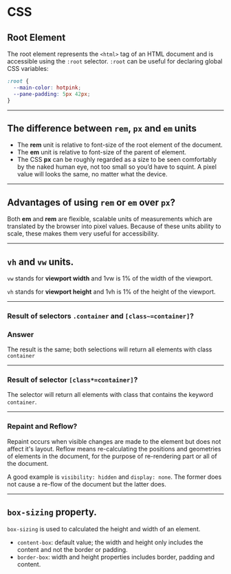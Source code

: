 # CSS

## Root Element

The root element represents the `<html>` tag of an HTML document and is accessible using the `:root` selector. `:root` can be useful for declaring global CSS variables:

```css
:root {
  --main-color: hotpink;
  --pane-padding: 5px 42px;
}
```

---

## The difference between `rem`, `px` and `em` units

- The **rem** unit is relative to font-size of the root element of the document.
- The **em** unit is relative to font-size of the parent of element.
- The CSS **px** can be roughly regarded as a size to be seen comfortably by the naked human eye, not too small so you’d have to squint. A pixel value will looks the same, no matter what the device.

---

## Advantages of using `rem` or `em` over `px`?

Both **em** and **rem** are flexible, scalable units of measurements which are translated by the browser into pixel values. Because of these units ability to scale, these makes them very useful for accessibility. 

---

## `vh` and `vw` units.
`vw` stands for **viewport width** and 1vw is 1% of the width of the viewport.

`vh` stands for **viewport height** and 1vh is 1% of the height of the viewport.


---

### Result of selectors `.container` and `[class~=container]`?

### Answer
The result is the same; both selections will return all elements with class `container`

---

### Result of selector `[class*=container]`?

The selector will return all elements with class that contains the keyword `container`.

---

### Repaint and Reflow?

Repaint occurs when visible changes are made to the element but does not affect it's layout. Reflow means re-calculating the positions and geometries of elements in the document, for the purpose of re-rendering part or all of the document.

A good example is `visibility: hidden` and `display: none`. The former does not cause a re-flow of the document but the latter does.

---
## `box-sizing` property.

`box-sizing` is used to calculated the height and width of an element.
- `content-box`: default value; the width and height only includes the content and not the border or padding.
- `border-box`: width and height properties includes border, padding and content.